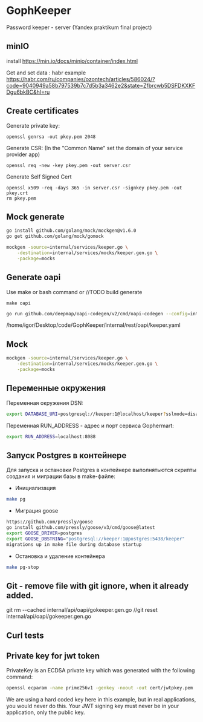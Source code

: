 # GophKeeper
Password keeper - server (Yandex praktikum final project)

## minIO
install
https://min.io/docs/minio/container/index.html




Get and set data : habr example
https://habr.com/ru/companies/ozontech/articles/586024/?code=9040949a58b797539b7c7d5b3a3462e2&state=Zfbrcwb5DSFDKXKFDgu6bkBC&hl=ru

## Create certificates

Generate private key:
```
openssl genrsa -out pkey.pem 2048
```
Generate CSR: (In the "Common Name" set the domain of your service provider app)
```
openssl req -new -key pkey.pem -out server.csr
```

Generate Self Signed Cert
```
openssl x509 -req -days 365 -in server.csr -signkey pkey.pem -out pkey.crt
rm pkey.pem
```


## Mock generate 

```bash
go install github.com/golang/mock/mockgen@v1.6.0
go get github.com/golang/mock/gomock

```

```bash
mockgen -source=internal/services/keeper.go \
    -destination=internal/services/mocks/keeper.gen.go \
    -package=mocks


```


## Generate oapi
Use make or bash command or //TODO build generate
```
make oapi
```
```bash
go run github.com/deepmap/oapi-codegen/v2/cmd/oapi-codegen --config=internal/rest/oapi/cfg.yaml --package oapi internal/rest/oapi/keeper.yaml
```
/home/igor/Desktop/code/GophKeeper/internal/rest/oapi/keeper.yaml
## Mock
```bash
mockgen -source=internal/services/keeper.go \
    -destination=internal/services/mocks/keeper.gen.go \
    -package=mocks
```

## Переменные окружения

Переменная окружения DSN:
```bash
export DATABASE_URI=postgresql://keeper:1@localhost/keeper?sslmode=disable
```
Переменная RUN_ADDRESS - адреc и порт сервиса Gophermart:
```bash
export RUN_ADDRESS=localhost:8088
```

## Запуск Postgres в контейнере

Для запуска и остановки Postgres в контейнере выполнятьются скрипты создания и миграции базы в make-файле:
* Инициализация
```bash
make pg
```
* Миграция goose
```bash
https://github.com/pressly/goose
go install github.com/pressly/goose/v3/cmd/goose@latest
export GOOSE_DRIVER=postgres
export GOOSE_DBSTRING="postgresql://keeper:1@postgres:5438/keeper"
migrations up in make file during database startup
```
* Остановка и удаление контейнера
```bash
make pg-stop
```

## Git - remove file with git ignore, when it already added.
git rm --cached internal/api/oapi/gokeeper.gen.go
//git reset internal/api/oapi/gokeeper.gen.go

## Curl tests


## Private key for jwt token
PrivateKey is an ECDSA private key which was generated with the following
command:

```bash
openssl ecparam -name prime256v1 -genkey -noout -out cert/jwtpkey.pem
```
We are using a hard coded key here in this example, but in real applications,
you would never do this. Your JWT signing key must never be in your application,
only the public key.